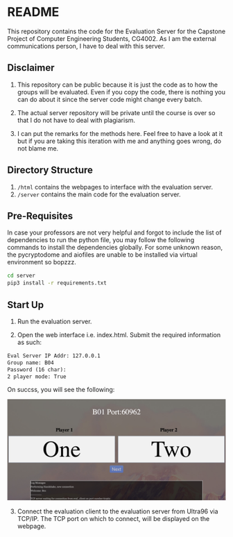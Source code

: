 # README

This repository contains the code for the Evaluation Server for the Capstone
Project of Computer Engineering Students, CG4002. As I am the external
communications person, I have to deal with this server.

## Disclaimer

1. This repository can be public because it is just the code as to how the
   groups will be evaluated. Even if you copy the code, there is nothing
   you can do about it since the server code might change every batch.

2. The actual server repository will be private until the course is over so
   that I do not have to deal with plagiarism.

3. I can put the remarks for the methods here. Feel free to have a look at it
   but if you are taking this iteration with me and anything goes wrong, do
   not blame me.

## Directory Structure

1. `/html` contains the webpages to interface with the evaluation server.
2. `/server` contains the main code for the evaluation server.

## Pre-Requisites

In case your professors are not very helpful and forgot to include the list of
dependencies to run the python file, you may follow the following commands to
install the dependencies globally. For some unknown reason, the pycryptodome
and aiofiles are unable to be installed via virtual environment so bopzzz.

```bash
cd server
pip3 install -r requirements.txt
```

## Start Up

1. Run the evaluation server.

2. Open the web interface i.e. index.html. Submit the required information as such:

```text
Eval Server IP Addr: 127.0.0.1
Group name: B04
Password (16 char):
2 player mode: True
```

On succss, you will see the following:

![Sample](./public/sample.png)

3. Connect the evaluation client to the evaluation server from Ultra96 via
   TCP/IP. The TCP port on which to connect, will be displayed on the webpage.
